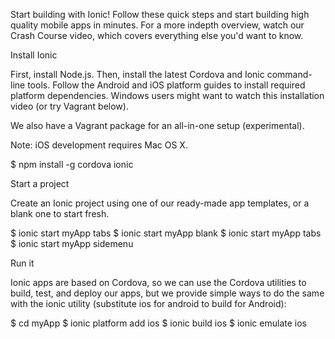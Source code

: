 Start building with Ionic!
Follow these quick steps and start building high quality mobile apps in minutes. For a more indepth overview, watch our Crash Course video, which covers everything else you'd want to know.

Install Ionic

First, install Node.js. Then, install the latest Cordova and Ionic command-line tools. Follow the Android and iOS platform guides to install required platform dependencies. Windows users might want to watch this installation video (or try Vagrant below).

We also have a Vagrant package for an all-in-one setup (experimental).

Note: iOS development requires Mac OS X.

$ npm install -g cordova ionic

Start a project

Create an Ionic project using one of our ready-made app templates, or a blank one to start fresh.

$ ionic start myApp tabs
$ ionic start myApp blank $ ionic start myApp tabs $ ionic start myApp sidemenu

Run it

Ionic apps are based on Cordova, so we can use the Cordova utilities to build, test, and deploy our apps, but we provide simple ways to do the same with the ionic utility (substitute ios for android to build for Android):

$ cd myApp
$ ionic platform add ios
$ ionic build ios
$ ionic emulate ios